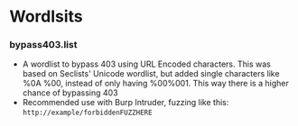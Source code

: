# Wordlsits

### bypass403.list
- A wordlist to bypass 403 using URL Encoded characters. This was based on Seclists' Unicode wordlist, but added single characters like %0A %00, instead of only having %00%001. This way there is a higher chance of bypassing 403
- Recommended use with Burp Intruder, fuzzing like this: `http://example/forbiddenFUZZHERE`


